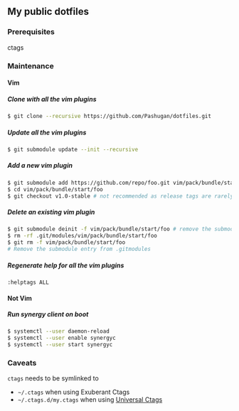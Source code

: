 ## My public dotfiles

### Prerequisites

ctags

### Maintenance

#### Vim

##### Clone with all the vim plugins
```sh
$ git clone --recursive https://github.com/Pashugan/dotfiles.git
```

##### Update all the vim plugins
```sh
$ git submodule update --init --recursive
```

##### Add a new vim plugin
```sh
$ git submodule add https://github.com/repo/foo.git vim/pack/bundle/start/foo
$ cd vim/pack/bundle/start/foo
$ git checkout v1.0-stable # not recommended as release tags are rarely up-to-date
```

##### Delete an existing vim plugin
```sh
$ git submodule deinit -f vim/pack/bundle/start/foo # remove the submodule entry from .git/config
$ rm -rf .git/modules/vim/pack/bundle/start/foo
$ git rm -f vim/pack/bundle/start/foo
# Remove the submodule entry from .gitmodules
```

##### Regenerate help for all the vim plugins
```vim
:helptags ALL
```

#### Not Vim

##### Run synergy client on boot
```sh
$ systemctl --user daemon-reload
$ systemctl --user enable synergyc
$ systemctl --user start synergyc
```

### Caveats
`ctags` needs to be symlinked to
* `~/.ctags` when using Exuberant Ctags
* `~/.ctags.d/my.ctags` when using [Universal Ctags](https://github.com/universal-ctags/ctags)
